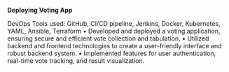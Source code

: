 
**Deploying Voting App**


DevOps Tools used: GitHub, CI/CD pipeline, Jenkins, Docker, Kubernetes, YAML, Ansible, Terraform
• Developed and deployed a voting application, ensuring secure and efficient vote collection and tabulation.
• Utilized backend and frontend technologies to create a user-friendly interface and robust backend system.
• Implemented features for user authentication, real-time vote tracking, and result visualization.
